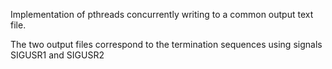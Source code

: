 Implementation of pthreads concurrently writing to a common output text file.

The two output files correspond to the termination sequences using signals SIGUSR1 and SIGUSR2 
